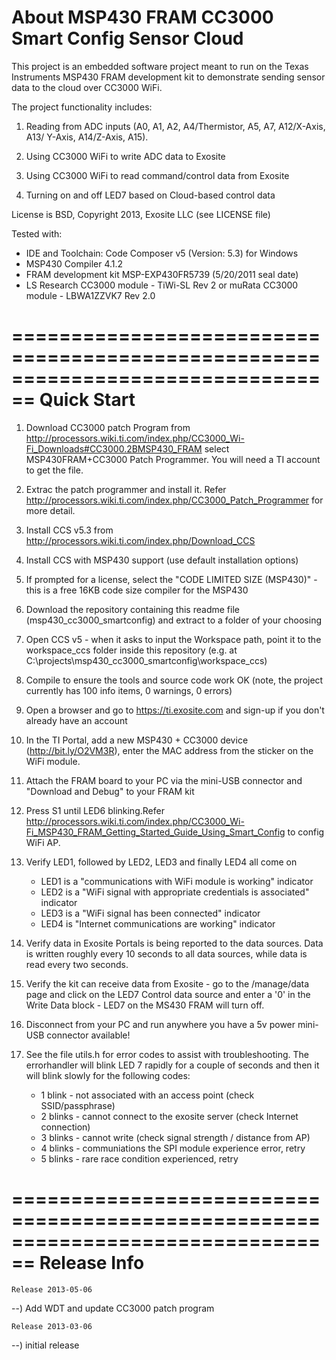 About MSP430 FRAM CC3000 Smart Config Sensor Cloud
================================================================================
This project is an embedded software project meant to run on the Texas
Instruments MSP430 FRAM development kit to demonstrate sending sensor data
to the cloud over CC3000 WiFi.

The project functionality includes:

1) Reading from ADC inputs (A0, A1, A2, A4/Thermistor, A5, A7, A12/X-Axis, A13/
   Y-Axis, A14/Z-Axis, A15).

2) Using CC3000 WiFi to write ADC data to Exosite

3) Using CC3000 WiFi to read command/control data from Exosite

4) Turning on and off LED7 based on Cloud-based control data

License is BSD, Copyright 2013, Exosite LLC (see LICENSE file)

Tested with:
* IDE and Toolchain: Code Composer v5 (Version: 5.3) for Windows
* MSP430 Compiler 4.1.2
* FRAM development kit MSP-EXP430FR5739 (5/20/2011 seal date)
* LS Research CC3000 module - TiWi-SL Rev 2 or
  muRata CC3000 module - LBWA1ZZVK7 Rev 2.0

================================================================================
Quick Start
================================================================================
1) Download CC3000 patch Program from 
http://processors.wiki.ti.com/index.php/CC3000_Wi-Fi_Downloads#CC3000.2BMSP430_FRAM select 
MSP430FRAM+CC3000 Patch Programmer. You will need a TI account to get the file.

2) Extrac the patch programmer and install it. Refer 
   http://processors.wiki.ti.com/index.php/CC3000_Patch_Programmer for more detail.

3) Install CCS v5.3 from http://processors.wiki.ti.com/index.php/Download_CCS

4) Install CCS with MSP430 support (use default installation options)

5) If prompted for a license, select the "CODE LIMITED SIZE (MSP430)" - this is 
   a free 16KB code size compiler for the MSP430
   
6) Download the repository containing this readme file (msp430_cc3000_smartconfig) 
   and extract to a folder of your choosing
   
7) Open CCS v5 - when it asks to input the Workspace path, point it to the
   workspace_ccs folder inside this repository 
  (e.g. at C:\projects\msp430_cc3000_smartconfig\workspace_ccs)
  
8) Compile to ensure the tools and source code work OK (note, the project
   currently has 100 info items, 0 warnings, 0 errors)
   
9) Open a browser and go to https://ti.exosite.com and sign-up if you don't
   already have an account
   
10) In the TI Portal, add a new MSP430 + CC3000 device (http://bit.ly/O2VM3R), 
   enter the MAC address from the sticker on the WiFi module.
   
11) Attach the FRAM board to your PC via the mini-USB connector and 
    "Download and Debug" to your FRAM kit
    
12) Press S1 until LED6 blinking.Refer http://processors.wiki.ti.com/index.php/CC3000_Wi-Fi_MSP430_FRAM_Getting_Started_Guide_Using_Smart_Config
    to config WiFi AP.
13) Verify LED1, followed by LED2, LED3 and finally LED4 all come on
    * LED1 is a "communications with WiFi module is working" indicator
    * LED2 is a "WiFi signal with appropriate credentials is associated" indicator
    * LED3 is a "WiFi signal has been connected" indicator
    * LED4 is "Internet communications are working" indicator

13) Verify data in Exosite Portals is being reported to the data sources.  Data
    is written roughly every 10 seconds to all data sources, while data is read
    every two seconds.
    
14) Verify the kit can receive data from Exosite - go to the /manage/data page 
    and click on the LED7 Control data source and enter a '0' in the Write Data 
    block - LED7 on the MS430 FRAM will turn off.

15) Disconnect from your PC and run anywhere you have a 5v power mini-USB 
    connector available!

16) See the file utils.h for error codes to assist with troubleshooting.  The
    errorhandler will blink LED 7 rapidly for a couple of seconds and then it
    will blink slowly for the following codes:
    * 1 blink - not associated with an access point (check SSID/passphrase)
    * 2 blinks - cannot connect to the exosite server (check Internet connection)
    * 3 blinks - cannot write (check signal strength / distance from AP)
    * 4 blinks - communiations the SPI module experience error, retry
    * 5 blinks - rare race condition experienced, retry

================================================================================
Release Info
================================================================================
~~~~~~~~~~~~~~~~~~~~~~~~~~~~~~~~~~~~~~~~~~~~~~~~~~~~~~~~~~~~~~~~~~~~~~~~~~~~~~~~
Release 2013-05-06
~~~~~~~~~~~~~~~~~~~~~~~~~~~~~~~~~~~~~~~~~~~~~~~~~~~~~~~~~~~~~~~~~~~~~~~~~~~~~~~~
--) Add WDT and update CC3000 patch program
~~~~~~~~~~~~~~~~~~~~~~~~~~~~~~~~~~~~~~~~~~~~~~~~~~~~~~~~~~~~~~~~~~~~~~~~~~~~~~~~
Release 2013-03-06
~~~~~~~~~~~~~~~~~~~~~~~~~~~~~~~~~~~~~~~~~~~~~~~~~~~~~~~~~~~~~~~~~~~~~~~~~~~~~~~~
--) initial release
